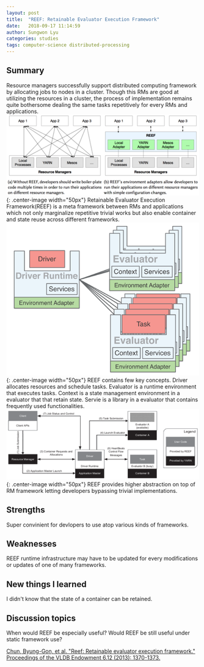 ```yaml
---
layout: post
title:  "REEF: Retainable Evaluator Execution Framework"
date:   2018-09-17 11:14:59
author: Sungwon Lyu
categories: studies
tags: computer-science distributed-processing
---
```

## Summary
Resource managers successfully support distributed computing framework by allocating jobs to nodes in a cluster. Though this RMs are good at utilizing the resources in a cluster, the process of implementation remains quite bothersome dealing the same tasks repetitively for every RMs and applications. 
![image](/assets/images/reef1.png){: .center-image width="50px"}
Retainable Evaluator Execution Framework(REEF) is a meta framework between RMs and applications which not only marginalize repetitive trivial works but also enable container and state reuse across different frameworks. 
![image](/assets/images/reef2.png){: .center-image width="50px"}
REEF contains few key concepts. Driver allocates resources and schedule tasks. Evaluator is a runtime environment that executes tasks. Context is a state management environment in a evaluator that that retain state. Servie is a library in a evaluator that contains frequently used functionalities.
![image](/assets/images/reef3.png){: .center-image width="50px"}
REEF provides higher abstraction on top of RM framework letting developers bypassing trivial implementations.

## Strengths
Super convinient for devlopers to use atop various kinds of frameworks.

## Weaknesses
REEF runtime infrastructure may have to be updated for every modifications or updates of one of many frameworks.

## New things I learned
I didn't know that the state of a container can be retained. 

## Discussion topics
When would REEF be especially useful? Would REEF be still useful under static framework use?

[Chun, Byung-Gon, et al. "Reef: Retainable evaluator execution framework." Proceedings of the VLDB Endowment 6.12 (2013): 1370-1373.](https://dl.acm.org/citation.cfm?id=2536318)